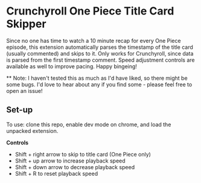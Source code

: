 # Crunchyroll One Piece Title Card Skipper 

Since no one has time to watch a 10 minute recap for every One Piece episode, this extension automatically parses the timestamp of the title card (usually commented) and skips to it. Only works for Crunchyroll, since data is parsed from the first timestamp comment. Speed adjustment controls are available as well to improve pacing. Happy bingeing!

** Note: I haven't tested this as much as I'd have liked, so there might be some bugs. I'd love to hear about any if you find some - please feel free to open an issue! 

## Set-up
To use: clone this repo, enable dev mode on chrome, and load the unpacked extension. 

**Controls**
- Shift + right arrow to skip to title card (One Piece only)
- Shift + up arrow to increase playback speed
- Shift + down arrow to decrease playback speed
- Shift + R to reset playback speed

